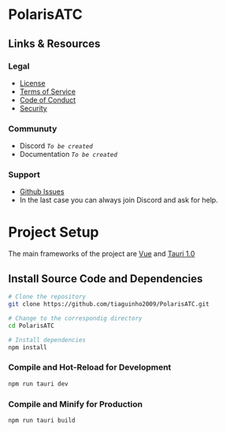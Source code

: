 # PolarisATC



## Links & Resources

### Legal
- [License](LICENSE)
- [Terms of Service](.github/TERMS.md)
- [Code of Conduct](.github/CODE_OF_CONDUCT.md)
- [Security](.github/SECURITY.md)

### Communuty
- Discord _`To be created`_
- Documentation _`To be created`_

### Support
- [Github Issues](https://github.com/tiaguinho2009/PolarisATC/issues)
- In the last case you can always join Discord and ask for help.

# Project Setup

The main frameworks of the project are [Vue](https://vuejs.org) and [Tauri 1.0](https://tauri.app)

## Install Source Code and Dependencies

```sh
# Clone the repository
git clone https://github.com/tiaguinho2009/PolarisATC.git

# Change to the correspondig directory
cd PolarisATC

# Install dependencies
npm install
```

### Compile and Hot-Reload for Development

```sh
npm run tauri dev
```

### Compile and Minify for Production

```sh
npm run tauri build
```
